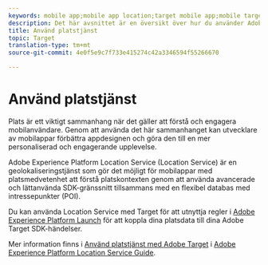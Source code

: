 ```yaml
---
keywords: mobile app;mobile app location;target mobile app;mobile target locations;location service;adobe experience cloud location service;pois;points of interest;sdk;location
description: Det här avsnittet är en översikt över hur du använder Adobe Experience Platform Location Service i Adobe Target.
title: Använd platstjänst
topic: Target
translation-type: tm+mt
source-git-commit: 4e0f5e9c7f733e415274c42a3346594f55266670

---
```



# Använd platstjänst

Plats är ett viktigt sammanhang när det gäller att förstå och engagera mobilanvändare. Genom att använda det här sammanhanget kan utvecklare av mobilappar förbättra appdesignen och göra den till en mer personaliserad och engagerande upplevelse.

Adobe Experience Platform Location Service (Location Service) är en geolokaliseringstjänst som gör det möjligt för mobilappar med platsmedvetenhet att förstå platskontexten genom att använda avancerade och lättanvända SDK-gränssnitt tillsammans med en flexibel databas med intressepunkter (POI).

Du kan använda Location Service med Target för att utnyttja regler i [Adobe Experience Platform Launch](https://docs.adobe.com/content/help/en/launch/using/overview.html) för att koppla dina platsdata till dina Adobe Target SDK-händelser.

Mer information finns i [Använd platstjänst med Adobe Target](https://docs.adobe.com/content/help/en/places/using/use-places-with-other-solutions/places-target/places-target.html) i [Adobe Experience Platform Location Service Guide](https://docs.adobe.com/content/help/en/places/using/home.html).
